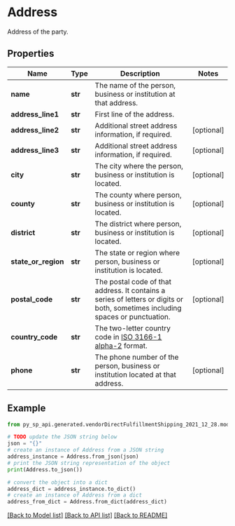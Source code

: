 # Address

Address of the party.

## Properties

Name | Type | Description | Notes
------------ | ------------- | ------------- | -------------
**name** | **str** | The name of the person, business or institution at that address. | 
**address_line1** | **str** | First line of the address. | 
**address_line2** | **str** | Additional street address information, if required. | [optional] 
**address_line3** | **str** | Additional street address information, if required. | [optional] 
**city** | **str** | The city where the person, business or institution is located. | [optional] 
**county** | **str** | The county where person, business or institution is located. | [optional] 
**district** | **str** | The district where person, business or institution is located. | [optional] 
**state_or_region** | **str** | The state or region where person, business or institution is located. | [optional] 
**postal_code** | **str** | The postal code of that address. It contains a series of letters or digits or both, sometimes including spaces or punctuation. | [optional] 
**country_code** | **str** | The two-letter country code in [ISO 3166-1 alpha-2](https://www.iban.com/country-codes) format. | 
**phone** | **str** | The phone number of the person, business or institution located at that address. | [optional] 

## Example

```python
from py_sp_api.generated.vendorDirectFulfillmentShipping_2021_12_28.models.address import Address

# TODO update the JSON string below
json = "{}"
# create an instance of Address from a JSON string
address_instance = Address.from_json(json)
# print the JSON string representation of the object
print(Address.to_json())

# convert the object into a dict
address_dict = address_instance.to_dict()
# create an instance of Address from a dict
address_from_dict = Address.from_dict(address_dict)
```
[[Back to Model list]](../README.md#documentation-for-models) [[Back to API list]](../README.md#documentation-for-api-endpoints) [[Back to README]](../README.md)


